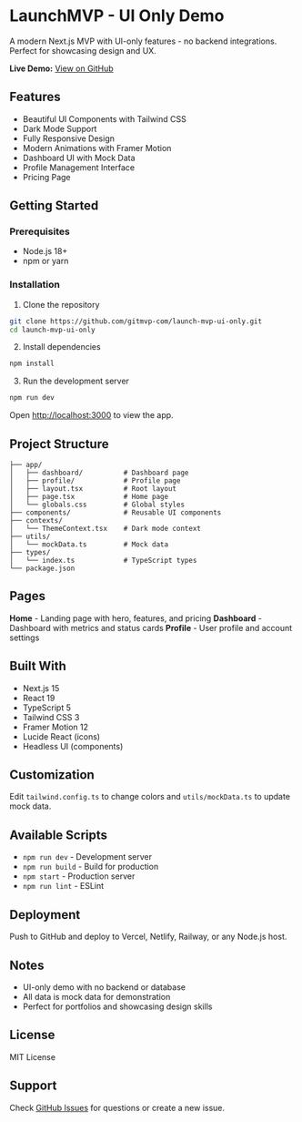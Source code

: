 # LaunchMVP - UI Only Demo

A modern Next.js MVP with UI-only features - no backend integrations. Perfect for showcasing design and UX.

**Live Demo:** [View on GitHub](https://github.com/gitmvp-com/launch-mvp-ui-only)

## Features

- Beautiful UI Components with Tailwind CSS
- Dark Mode Support
- Fully Responsive Design
- Modern Animations with Framer Motion
- Dashboard UI with Mock Data
- Profile Management Interface
- Pricing Page

## Getting Started

### Prerequisites

- Node.js 18+
- npm or yarn

### Installation

1. Clone the repository
```bash
git clone https://github.com/gitmvp-com/launch-mvp-ui-only.git
cd launch-mvp-ui-only
```

2. Install dependencies
```bash
npm install
```

3. Run the development server
```bash
npm run dev
```

Open [http://localhost:3000](http://localhost:3000) to view the app.

## Project Structure

```
├── app/
│   ├── dashboard/          # Dashboard page
│   ├── profile/            # Profile page
│   ├── layout.tsx          # Root layout
│   ├── page.tsx            # Home page
│   └── globals.css         # Global styles
├── components/             # Reusable UI components
├── contexts/
│   └── ThemeContext.tsx    # Dark mode context
├── utils/
│   └── mockData.ts         # Mock data
├── types/
│   └── index.ts            # TypeScript types
└── package.json
```

## Pages

**Home** - Landing page with hero, features, and pricing
**Dashboard** - Dashboard with metrics and status cards
**Profile** - User profile and account settings

## Built With

- Next.js 15
- React 19
- TypeScript 5
- Tailwind CSS 3
- Framer Motion 12
- Lucide React (icons)
- Headless UI (components)

## Customization

Edit `tailwind.config.ts` to change colors and `utils/mockData.ts` to update mock data.

## Available Scripts

- `npm run dev` - Development server
- `npm run build` - Build for production
- `npm start` - Production server
- `npm run lint` - ESLint

## Deployment

Push to GitHub and deploy to Vercel, Netlify, Railway, or any Node.js host.

## Notes

- UI-only demo with no backend or database
- All data is mock data for demonstration
- Perfect for portfolios and showcasing design skills

## License

MIT License

## Support

Check [GitHub Issues](https://github.com/gitmvp-com/launch-mvp-ui-only/issues) for questions or create a new issue.
